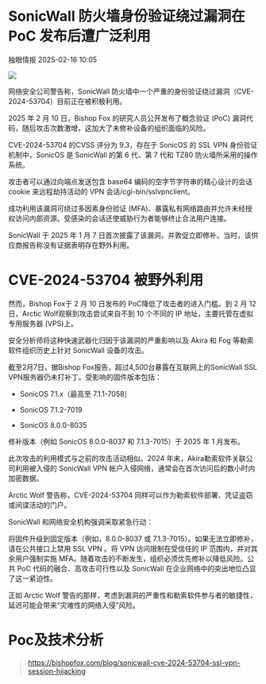 #  SonicWall 防火墙身份验证绕过漏洞在 PoC 发布后遭广泛利用   
 独眼情报   2025-02-16 10:05  
  
![](https://mmbiz.qpic.cn/sz_mmbiz_png/KgxDGkACWnSf5zABxZAxnOLic84fic72BKBgzTzIQib7lpvy39caUnk1E7CNz6OWOrKoNrFiatRGmbtrX6HlchwqMQ/640?wx_fmt=png&from=appmsg "")  
  
网络安全公司警告称，SonicWall 防火墙中一个严重的身份验证绕过漏洞（CVE-2024-53704）目前正在被积极利用。  
  
2025 年 2 月 10 日，Bishop Fox 的研究人员公开发布了概念验证 (PoC) 漏洞代码，随后攻击次数激增，这加大了未修补设备的组织面临的风险。  
  
CVE-2024-53704 的CVSS 评分为 9.3，存在于 SonicOS 的 SSL VPN 身份验证机制中，SonicOS 是 SonicWall 的第 6 代、第 7 代和 TZ80 防火墙所采用的操作系统。  
  
攻击者可以通过向端点发送包含 base64 编码的空字节字符串的精心设计的会话 cookie 来远程劫持活动的 VPN 会话/cgi-bin/sslvpnclient。  
  
成功利用该漏洞可绕过多因素身份验证 (MFA)、暴露私有网络路由并允许未经授权访问内部资源。受感染的会话还使威胁行为者能够终止合法用户连接。  
  
SonicWall 于 2025 年 1 月 7 日首次披露了该漏洞，并敦促立即修补。当时，该供应商报告称没有证据表明存在野外利用。  
# CVE-2024-53704 被野外利用  
  
然而，Bishop Fox于 2 月 10 日发布的 PoC降低了攻击者的进入门槛。到 2 月 12 日，Arctic Wolf观察到攻击尝试来自不到 10 个不同的 IP 地址，主要托管在虚拟专用服务器 (VPS)上。  
  
安全分析师将这种快速武器化归因于该漏洞的严重影响以及 Akira 和 Fog 等勒索软件组织历史上针对 SonicWall 设备的攻击。  
  
截至2月7日，据Bishop Fox报告，超过4,500台暴露在互联网上的SonicWall SSL VPN服务器仍未打补丁。受影响的固件版本包括：  
- SonicOS 7.1.x（最高至 7.1.1-7058）  
  
- SonicOS 7.1.2-7019  
  
- SonicOS 8.0.0-8035  
  
修补版本（例如 SonicOS 8.0.0-8037 和 7.1.3-7015）于 2025 年 1 月发布。  
  
此次攻击的利用模式与之前的攻击活动相似。2024 年末，Akira勒索软件关联公司利用被入侵的 SonicWall VPN 帐户入侵网络，通常会在首次访问后的数小时内加密数据。  
  
Arctic Wolf 警告称，CVE-2024-53704 同样可以作为勒索软件部署、凭证盗窃或间谍活动的门户。  
  
SonicWall 和网络安全机构强调采取紧急行动：  
  
将固件升级到固定版本（例如，8.0.0-8037 或 7.1.3-7015）。如果无法立即修补，请在公共接口上禁用 SSL VPN 。将 VPN 访问限制在受信任的 IP 范围内，并对其余用户强制实施 MFA。随着攻击的不断发生，组织必须优先修补以降低风险。公共 PoC 代码的融合、高攻击可行性以及 SonicWall 在企业网络中的突出地位凸显了这一紧迫性。  
  
正如 Arctic Wolf 警告的那样，考虑到漏洞的严重性和勒索软件参与者的敏捷性，延迟可能会带来“灾难性的网络入侵”风险。  
# Poc及技术分析  
>   
> https://bishopfox.com/blog/sonicwall-cve-2024-53704-ssl-vpn-session-hijacking  
  
  
  
